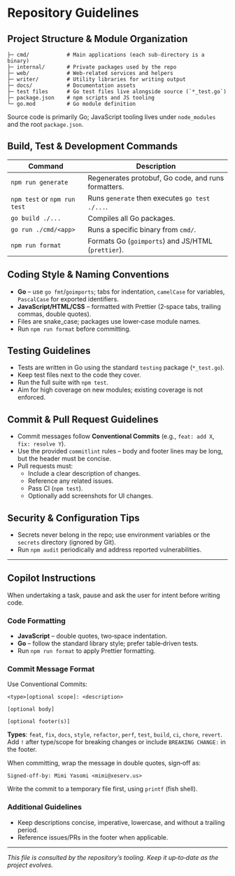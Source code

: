 # Repository Guidelines

## Project Structure & Module Organization

```text
├─ cmd/            # Main applications (each sub‑directory is a binary)
├─ internal/       # Private packages used by the repo
├─ web/            # Web‑related services and helpers
├─ writer/         # Utility libraries for writing output
├─ docs/           # Documentation assets
├─ test files      # Go test files live alongside source (`*_test.go`)
├─ package.json    # npm scripts and JS tooling
└─ go.mod          # Go module definition
```

Source code is primarily Go; JavaScript tooling lives under `node_modules` and the root `package.json`.

## Build, Test & Development Commands

| Command                      | Description                                         |
| ---------------------------- | --------------------------------------------------- |
| `npm run generate`           | Regenerates protobuf, Go code, and runs formatters. |
| `npm test` or `npm run test` | Runs `generate` then executes `go test ./...`.      |
| `go build ./...`             | Compiles all Go packages.                           |
| `go run ./cmd/<app>`         | Runs a specific binary from `cmd/`.                 |
| `npm run format`             | Formats Go (`goimports`) and JS/HTML (`prettier`).  |

## Coding Style & Naming Conventions

- **Go** – use `go fmt`/`goimports`; tabs for indentation, `camelCase` for variables, `PascalCase` for exported identifiers.
- **JavaScript/HTML/CSS** – formatted with Prettier (2‑space tabs, trailing commas, double quotes).
- Files are snake_case; packages use lower‑case module names.
- Run `npm run format` before committing.

## Testing Guidelines

- Tests are written in Go using the standard `testing` package (`*_test.go`).
- Keep test files next to the code they cover.
- Run the full suite with `npm test`.
- Aim for high coverage on new modules; existing coverage is not enforced.

## Commit & Pull Request Guidelines

- Commit messages follow **Conventional Commits** (e.g., `feat: add X`, `fix: resolve Y`).
- Use the provided `commitlint` rules – body and footer lines may be long, but the header must be concise.
- Pull requests must:
  - Include a clear description of changes.
  - Reference any related issues.
  - Pass CI (`npm test`).
  - Optionally add screenshots for UI changes.

## Security & Configuration Tips

- Secrets never belong in the repo; use environment variables or the `secrets` directory (ignored by Git).
- Run `npm audit` periodically and address reported vulnerabilities.

---

## Copilot Instructions

When undertaking a task, pause and ask the user for intent before writing code.

### Code Formatting

- **JavaScript** – double quotes, two‑space indentation.
- **Go** – follow the standard library style; prefer table‑driven tests.
- Run `npm run format` to apply Prettier formatting.

### Commit Message Format

Use Conventional Commits:

```text
<type>[optional scope]: <description>

[optional body]

[optional footer(s)]
```

**Types**: `feat`, `fix`, `docs`, `style`, `refactor`, `perf`, `test`, `build`, `ci`, `chore`, `revert`.
Add `!` after type/scope for breaking changes or include `BREAKING CHANGE:` in the footer.

When committing, wrap the message in double quotes, sign‑off as:

```text
Signed-off-by: Mimi Yasomi <mimi@xeserv.us>
```

Write the commit to a temporary file first, using `printf` (fish shell).

### Additional Guidelines

- Keep descriptions concise, imperative, lowercase, and without a trailing period.
- Reference issues/PRs in the footer when applicable.

---

_This file is consulted by the repository’s tooling. Keep it up‑to‑date as the project evolves._
